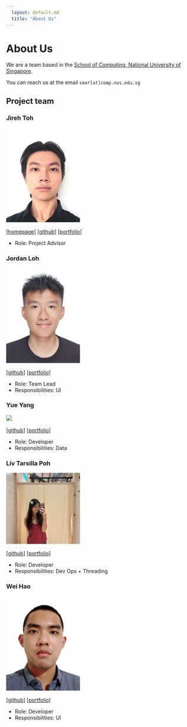 ```yaml
---
  layout: default.md
  title: "About Us"
---
```


# About Us

We are a team based in the [School of Computing, National University of Singapore](http://www.comp.nus.edu.sg).

You can reach us at the email `seer[at]comp.nus.edu.sg`

## Project team

### Jireh Toh

<img src="images/jireh0108.png" width="200px">

[[homepage](http://www.comp.nus.edu.sg/~damithch)]
[[github](https://github.com/jireh0108)]
[[portfolio](team/johndoe.md)]

* Role: Project Advisor

### Jordan Loh

<img src="images/jordanloh.png" width="200px">

[[github](http://github.com/jordanloh)]
[[portfolio](team/johndoe.md)]

* Role: Team Lead
* Responsibilities: UI

### Yue Yang

<img src="images/yycancode.png" width="200px">

[[github](http://github.com/yycancode)] [[portfolio](team/johndoe.md)]

* Role: Developer
* Responsibilities: Data

### Liv Tarsilla Poh
<img src="images/livtarsillapoh.png" width="200px">

[[github](http://github.com/livtarsillapoh)]
[[portfolio](team/johndoe.md)]

* Role: Developer
* Responsibilities: Dev Ops + Threading

### Wei Hao

<img src="images/learningcoding-pixel.png" width="200px">

[[github](http://github.com/learningcoding-pixel)]
[[portfolio](team/johndoe.md)]

* Role: Developer
* Responsibilities: UI
